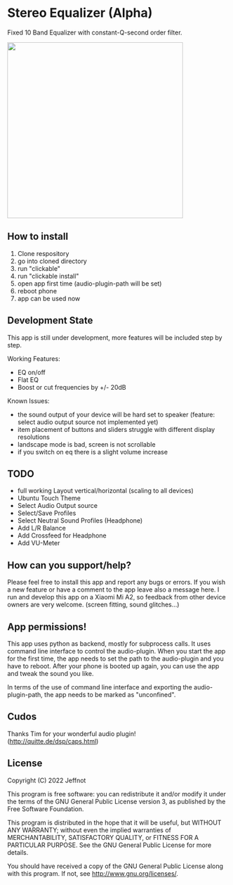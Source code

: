 # Stereo Equalizer (Alpha)

Fixed 10 Band Equalizer with constant-Q-second order filter.


<img src="https://user-images.githubusercontent.com/113721750/198720815-00ec550c-52eb-4a31-a439-0f080c66ce49.png" width="400">


## How to install

1. Clone respository
2. go into cloned directory
3. run "clickable"
4. run "clickable install"
5. open app first time (audio-plugin-path will be set)
6. reboot phone
7. app can be used now


## Development State

This app is still under development, more features will be included step by step.

Working Features:
- EQ on/off
- Flat EQ
- Boost or cut frequencies by +/- 20dB

Known Issues:
- the sound output of your device will be hard set to speaker (feature: select audio output source not implemented yet)
- item placement of buttons and sliders struggle with different display resolutions
- landscape mode is bad, screen is not scrollable
- if you switch on eq there is a slight volume increase


## TODO

- full working Layout vertical/horizontal (scaling to all devices)
- Ubuntu Touch Theme
- Select Audio Output source
- Select/Save Profiles
- Select Neutral Sound Profiles (Headphone)
- Add L/R Balance
- Add Crossfeed for Headphone
- Add VU-Meter

## How can you support/help?

Please feel free to install this app and report any bugs or errors. If you wish a new feature or have a comment to the app leave also a message here.
I run and develop this app on a Xiaomi Mi A2, so feedback from other device owners are very welcome. (screen fitting, sound glitches...)

## App permissions!

This app uses python as backend, mostly for subprocess calls. It uses command line interface to control the audio-plugin.
When you start the app for the first time, the app needs to set the path to the audio-plugin and you have to reboot.
After your phone is booted up again, you can use the app and tweak the sound you like.

In terms of the use of command line interface and exporting the audio-plugin-path, the app needs to be marked as "unconfined".



## Cudos

Thanks Tim for your wonderful audio plugin! (http://quitte.de/dsp/caps.html)


## License

Copyright (C) 2022  Jeffnot

This program is free software: you can redistribute it and/or modify it under the terms of the GNU General Public License version 3, as published
by the Free Software Foundation.

This program is distributed in the hope that it will be useful, but WITHOUT ANY WARRANTY; without even the implied warranties of MERCHANTABILITY, SATISFACTORY QUALITY, or FITNESS FOR A PARTICULAR PURPOSE.  See the GNU General Public License for more details.

You should have received a copy of the GNU General Public License along with this program.  If not, see <http://www.gnu.org/licenses/>.
